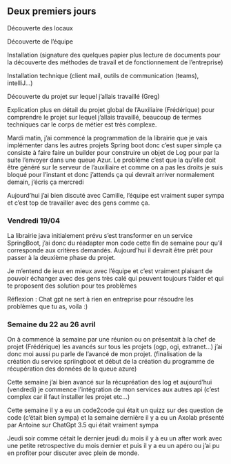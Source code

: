 ## Deux premiers jours

Découverte des locaux

Découverte de l’équipe

Installation (signature des quelques papier plus lecture de documents pour la découverte des méthodes de travail et de fonctionnement de l’entreprise)

Installation technique (client mail, outils de communication (teams), intelliJ…)

Découverte du projet sur lequel j’allais travaillé (Greg)

Explication plus en détail du projet global de l’Auxiliaire (Frédérique) pour comprendre le projet sur lequel j’allais travaillé, beaucoup de termes techniques car le corps de métier est très complexe.

Mardi matin, j’ai commencé la programmation de la librairie que je vais implémenter dans les autres projets Spring boot donc c’est super simple ça consiste à faire faire un builder pour construire un objet de Log pour par la suite l’envoyer dans une queue Azur. Le problème c’est que la qu’elle doit être généré sur le serveur de l’auxiliaire et comme on a pas les droits je suis bloqué pour l’instant et donc j’attends ça qui devrait arriver normalement demain, j’écris ça mercredi

Aujourd’hui j’ai bien discuté avec Camille, l’équipe est vraiment super sympa et c’est top de travailler avec des gens comme ça.

### Vendredi 19/04

La librairie java initialement prévu s’est transformer en un service SpringBoot, j’ai donc du réadapter mon code cette fin de semaine pour qu’il corresponde aux critères demandés. Aujourd’hui il devrait être prêt pour passer à la deuxième phase du projet.

Je m’entend de ieux en mieux avec l’équipe et c’est vraiment plaisant de pouvoir échanger avec des gens très calé qui peuvent toujours t’aider et qui te proposent des solution pour tes problèmes

Réflexion : Chat gpt ne sert à rien en entreprise pour résoudre les problèmes que tu as, voila :)

### Semaine du 22 au 26 avril

On à commencé la semaine par une réunion ou on présentait à la chef de projet (Frédérique) les avancés sur tous les projets (ogp, ogi, extranet…) j’ai donc moi aussi pu parle de l’avancé de mon projet. (finalisation de la création du service spriingboot et début de la création du programme de récupération des données de la queue azure)

Cette semaine j’ai bien avancé sur la récupréation des log et aujourd’hui (vendredi) je commence l’intégration de mon services aux autres api (c’est complex car il faut installer les projet etc…)

Cette semaine il y a eu un code2code qui était un quizz sur des question de code (c’était bien sympa) et la semaine dernière il y a eu un Axolab présenté par Antoine sur ChatGpt 3.5 qui était vraiment sympa

Jeudi soir comme cétait le dernier jeudi du mois il y à eu un after work avec une petite retrospective du mois dernier et puis il y a eu un apéro ou j’ai pu en profiter pour discuter avec plein de monde.